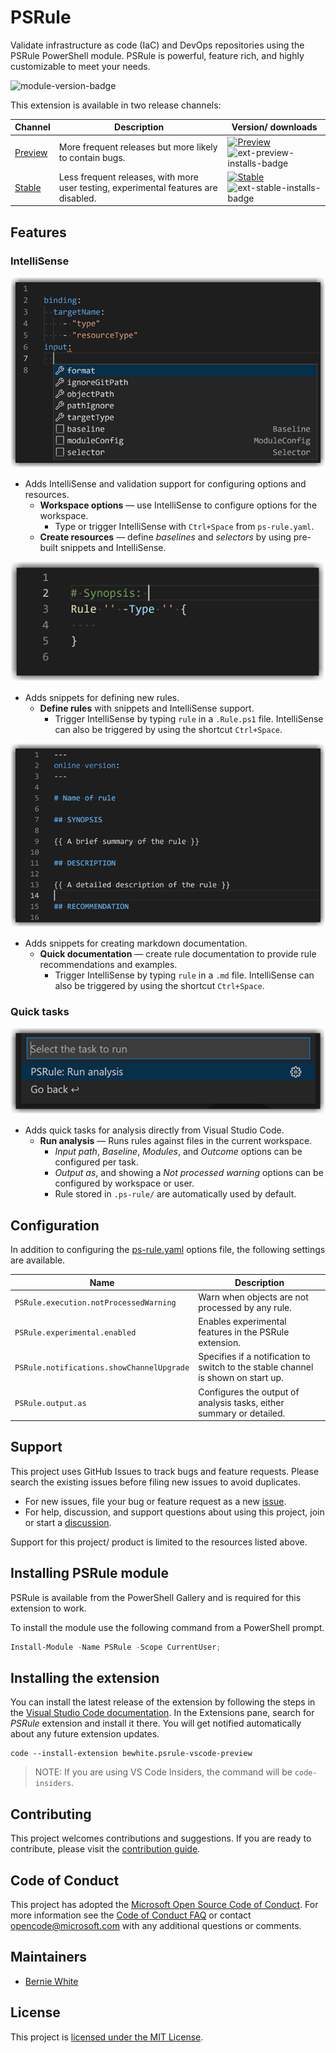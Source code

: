 # PSRule

Validate infrastructure as code (IaC) and DevOps repositories using the PSRule PowerShell module.
PSRule is powerful, feature rich, and highly customizable to meet your needs.

![module-version-badge]

This extension is available in two release channels:

Channel | Description | Version/ downloads
------- | ----------- | ---
[Preview][ext-preview] | More frequent releases but more likely to contain bugs. | [![Preview][ext-preview-version-badge]][ext-preview] ![ext-preview-installs-badge]
[Stable][ext-stable] | Less frequent releases, with more user testing, experimental features are disabled. | [![Stable][ext-stable-version-badge]][ext-stable] ![ext-stable-installs-badge]

## Features

### IntelliSense

<p align="center">
  <img src="https://raw.githubusercontent.com/microsoft/PSRule-vscode/main/docs/images/options-schema-flyout.png" alt="Options suggestion context menu" />
</p>

- Adds IntelliSense and validation support for configuring options and resources.
  - **Workspace options** &mdash; use IntelliSense to configure options for the workspace.
    - Type or trigger IntelliSense with `Ctrl+Space` from `ps-rule.yaml`.
  - **Create resources** &mdash; define _baselines_ and _selectors_ by using pre-built snippets and IntelliSense.

<p align="center">
  <img src="https://raw.githubusercontent.com/microsoft/PSRule-vscode/main/docs/images/snippet-rule-type.png" alt="Rule definition snippet" />
</p>

- Adds snippets for defining new rules.
  - **Define rules** with snippets and IntelliSense support.
    - Trigger IntelliSense by typing `rule` in a `.Rule.ps1` file.
    IntelliSense can also be triggered by using the shortcut `Ctrl+Space`.

<p align="center">
  <img src="https://raw.githubusercontent.com/microsoft/PSRule-vscode/main/docs/images/snippet-markdown.png" alt="Rule markdown documentation snippet" />
</p>

- Adds snippets for creating markdown documentation.
  - **Quick documentation** &mdash; create rule documentation to provide rule recommendations and examples.
    - Trigger IntelliSense by typing `rule` in a `.md` file.
    IntelliSense can also be triggered by using the shortcut `Ctrl+Space`.

### Quick tasks

<p align="center">
  <img src="./docs/images/tasks-provider.png" alt="Built-in tasks shown in task list" />
</p>

- Adds quick tasks for analysis directly from Visual Studio Code.
  - **Run analysis** &mdash; Runs rules against files in the current workspace.
    - _Input path_, _Baseline_, _Modules_, and _Outcome_ options can be configured per task.
    - _Output as_, and showing a _Not processed warning_ options can be configured by workspace or user.
    - Rule stored in `.ps-rule/` are automatically used by default.

## Configuration

In addition to configuring the [ps-rule.yaml] options file, the following settings are available.

Name                                      | Description
----                                      | -----------
`PSRule.execution.notProcessedWarning`    | Warn when objects are not processed by any rule.
`PSRule.experimental.enabled`             | Enables experimental features in the PSRule extension.
`PSRule.notifications.showChannelUpgrade` | Specifies if a notification to switch to the stable channel is shown on start up.
`PSRule.output.as`                        | Configures the output of analysis tasks, either summary or detailed.

## Support

This project uses GitHub Issues to track bugs and feature requests.
Please search the existing issues before filing new issues to avoid duplicates.

- For new issues, file your bug or feature request as a new [issue].
- For help, discussion, and support questions about using this project, join or start a [discussion].

Support for this project/ product is limited to the resources listed above.

## Installing PSRule module

PSRule is available from the PowerShell Gallery and is required for this extension to work.

To install the module use the following command from a PowerShell prompt.

```powershell
Install-Module -Name PSRule -Scope CurrentUser;
```

## Installing the extension

You can install the latest release of the extension by following the steps in the [Visual Studio Code documentation][vscode-ext-gallery].
In the Extensions pane, search for _PSRule_ extension and install it there.
You will get notified automatically about any future extension updates.

```text
code --install-extension bewhite.psrule-vscode-preview
```

> NOTE: If you are using VS Code Insiders, the command will be `code-insiders`.

## Contributing

This project welcomes contributions and suggestions.
If you are ready to contribute, please visit the [contribution guide].

## Code of Conduct

This project has adopted the [Microsoft Open Source Code of Conduct](https://opensource.microsoft.com/codeofconduct/).
For more information see the [Code of Conduct FAQ](https://opensource.microsoft.com/codeofconduct/faq/)
or contact [opencode@microsoft.com](mailto:opencode@microsoft.com) with any additional questions or comments.

## Maintainers

- [Bernie White](https://github.com/BernieWhite)

## License

This project is [licensed under the MIT License][license].

[issue]: https://github.com/Microsoft/PSRule-vscode/issues
[discussion]: https://github.com/microsoft/PSRule-vscode/discussions
[ci-badge]: https://dev.azure.com/bewhite/PSRule-vscode/_apis/build/status/PSRule-vscode-CI?branchName=main
[vscode-ext-gallery]: https://code.visualstudio.com/docs/editor/extension-gallery
[ext-preview]: https://marketplace.visualstudio.com/items?itemName=bewhite.psrule-vscode-preview
[ext-preview-version-badge]: https://vsmarketplacebadge.apphb.com/version/bewhite.psrule-vscode-preview.svg
[ext-preview-installs-badge]: https://vsmarketplacebadge.apphb.com/installs-short/bewhite.psrule-vscode-preview.svg
[ext-stable]: https://marketplace.visualstudio.com/items?itemName=bewhite.psrule-vscode
[ext-stable-version-badge]: https://vsmarketplacebadge.apphb.com/version/bewhite.psrule-vscode.svg
[ext-stable-installs-badge]: https://vsmarketplacebadge.apphb.com/installs-short/bewhite.psrule-vscode.svg
[module-version-badge]: https://img.shields.io/powershellgallery/v/PSRule.svg?label=PowerShell%20Gallery&color=brightgreen
[contribution guide]: https://github.com/Microsoft/PSRule-vscode/blob/main/CONTRIBUTING.md
[change log]: https://github.com/Microsoft/PSRule-vscode/blob/main/CHANGELOG.md
[license]: https://github.com/Microsoft/PSRule-vscode/blob/main/LICENSE
[chat]: https://gitter.im/PSRule/community?utm_source=badge&utm_medium=badge&utm_campaign=pr-badge&utm_content=badge
[chat-badge]: https://img.shields.io/static/v1.svg?label=chat&message=on%20gitter&color=informational&logo=gitter
[ps-rule.yaml]: https://microsoft.github.io/PSRule/concepts/PSRule/en-US/about_PSRule_Options.html
